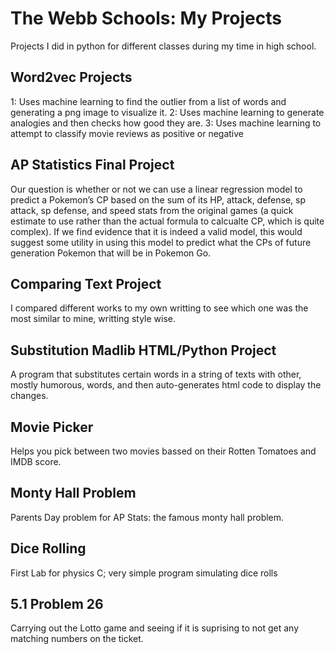 # The Webb Schools: My Projects  
Projects I did in python for different classes during my time in high school.

## Word2vec Projects
1: Uses machine learning to find the outlier from a list of words and generating a png image to visualize it. 2: Uses machine learning to generate analogies and then checks how good they are. 3: Uses machine learning to attempt to classify movie reviews as positive or negative 

## AP Statistics Final Project
Our question is whether or not we can use a linear regression model to predict a Pokemon’s CP based on the sum of its HP, attack, defense, sp attack, sp defense, and speed stats from the original games (a quick estimate to use rather than the actual formula to calcualte CP, which is quite complex). If we find evidence that it is indeed a valid model, this would suggest some utility in using this model to predict what the CPs of future generation Pokemon that will be in Pokemon Go. 

## Comparing Text Project
I compared different works to my own writting to see which one was the most similar to mine, writting style wise.

## Substitution Madlib HTML/Python Project
A program that substitutes certain words in a string of texts with other, mostly humorous, words, and then auto-generates html code to display the changes. 

## Movie Picker
Helps you pick between two movies bassed on their Rotten Tomatoes and IMDB score.

## Monty Hall Problem
Parents Day problem for AP Stats: the famous monty hall problem. 
## Dice Rolling
First Lab for physics C; very simple program simulating dice rolls
## 5.1 Problem 26
Carrying out the Lotto game and seeing if it is suprising to not get any matching numbers on the ticket. 
